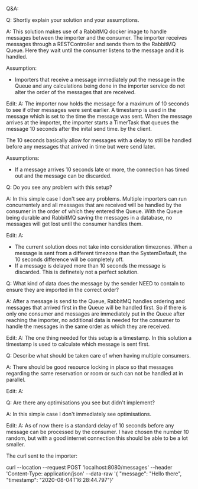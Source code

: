 Q&A:

Q: Shortly explain your solution and your assumptions.

A: This solution makes use of a RabbitMQ docker image to handle messages between the importer and the consumer. The importer receives messages through a RESTController and sends them to the RabbitMQ Queue. Here they wait until the consumer listens to the message and it is handled. 

Assumption:
  - Importers that receive a message immediately put the message in the Queue and any calculations being done in the importer service do not alter the order of the messages that 
are received.

Edit:
A: The importer now holds the message for a maximum of 10 seconds to see if other messages were sent earlier. A timestamp is used in the message which is set to the time the message was sent. When the message arrives at the importer, the importer starts a TimerTask that queues the message 10 seconds after the inital send time.
by the client. 

The 10 seconds basically allow for messages with a delay to still be handled before any messages that arrived in time but were send later.

Assumptions:
  - If a message arrives 10 seconds late or more, the connection has timed out and the message can be discarded.

Q: Do you see any problem with this setup?

A: In this simple case I don't see any problems. Multiple importers can run concurrentely and all messages that are received will be handled by the consumer in the order of which they entered the Queue. With the Queue being durable and RabbitMQ saving the messages in a database, no messages will get lost until the consumer handles them.

Edit:
A: 
  - The current solution does not take into consideration timezones. When a message is sent from a different timezone than the SystemDefault, the 10 seconds difference will be completely off.
  - If a message is delayed more than 10 seconds the message is discarded. This is definetely not a perfect solution. 

Q: What kind of data does the message by the sender NEED to contain to ensure they are imported in the correct order?

A: After a message is send to the Queue, RabbitMQ handles ordering and messages that arrived first in the Queue will be handled first. So if there is only one consumer and 
messages are immediately put in the Queue after reaching the importer, no additional data is needed for the consumer to handle the messages in the same order as which they are 
received.

Edit:
A: The one thing needed for this setup is a timestamp. In this solution a timestamp is used to calculate which message is sent first.

Q: Describe what should be taken care of when having multiple consumers.

A: There should be good resource locking in place so that messages regarding the same reservation or room or such can not be handled at in parallel.

Edit:
A: 

Q: Are there any optimisations you see but didn't implement?

A: In this simple case I don't immediately see optimisations.

Edit:
A: As of now there is a standard delay of 10 seconds before any message can be processed by the consumer. I have chosen the number 10 random, but with a good internet connection this should be able to be a lot smaller.

The curl sent to the importer:

curl --location --request POST 'localhost:8080/messages' --header 'Content-Type: application/json' --data-raw '{ "message": "Hello there", "timestamp": "2020-08-04T16:28:44.797"}'
